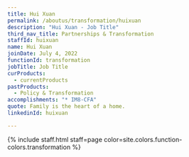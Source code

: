 ```yaml
---
title: Hui Xuan
permalink: /aboutus/transformation/huixuan
description: "Hui Xuan - Job Title"
third_nav_title: Partnerships & Transformation
staffId: huixuan
name: Hui Xuan
joinDate: July 4, 2022
functionId: transformation
jobTitle: Job Title
curProducts:
  - currentProducts
pastProducts:
  - Policy & Transformation
accomplishments: "* IM8-CFA"
quote: Family is the heart of a home.
linkedinId: huixuan

---
```


{% include staff.html staff=page color=site.colors.function-colors.transformation %}

